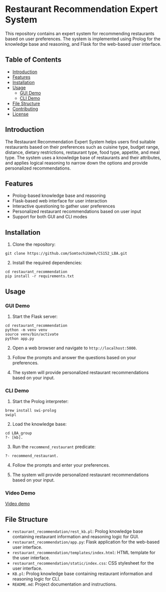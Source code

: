 # Restaurant Recommendation Expert System

This repository contains an expert system for recommending restaurants based on user preferences. The system is implemented using Prolog for the knowledge base and reasoning, and Flask for the web-based user interface.

## Table of Contents

- [Introduction](#introduction)
- [Features](#features)
- [Installation](#installation)
- [Usage](#usage)
  - [GUI Demo](#gui-demo)
  - [CLI Demo](#cli-demo)
- [File Structure](#file-structure)
- [Contributing](#contributing)
- [License](#license)

## Introduction

The Restaurant Recommendation Expert System helps users find suitable restaurants based on their preferences such as cuisine type, budget range, distance, dietary restrictions, restaurant type, food type, appetite, and meal type. The system uses a knowledge base of restaurants and their attributes, and applies logical reasoning to narrow down the options and provide personalized recommendations.

## Features

- Prolog-based knowledge base and reasoning
- Flask-based web interface for user interaction
- Interactive questioning to gather user preferences
- Personalized restaurant recommendations based on user input
- Support for both GUI and CLI modes

## Installation

1. Clone the repository:

```
git clone https://github.com/SomtochiUmeh/CS152_LBA.git
```

2. Install the required dependencies:

```
cd restaurant_recommendation
pip install -r requirements.txt
```

## Usage

### GUI Demo

1. Start the Flask server:

```
cd restaurant_recommendation
python -m venv venv
source venv/bin/activate
python app.py
```

2. Open a web browser and navigate to `http://localhost:5000`.

3. Follow the prompts and answer the questions based on your preferences.

4. The system will provide personalized restaurant recommendations based on your input.

### CLI Demo

1. Start the Prolog interpreter:

```
brew install swi-prolog
swipl
```

2. Load the knowledge base:

```
cd LBA_group
?- [kb].
```

3. Run the `recommend_restaurant` predicate:

```
?- recommend_restaurant.
```

4. Follow the prompts and enter your preferences.

5. The system will provide personalized restaurant recommendations based on your input.

### Video Demo
[Video demo](gui_cli_demo.mov)

## File Structure

- `restaurant_recommendation/rest_kb.pl`: Prolog knowledge base containing restaurant information and reasoning logic for GUI.
- `restaurant_recommendation/app.py`: Flask application for the web-based user interface.
- `restaurant_recommendation/templates/index.html`: HTML template for the user interface.
- `restaurant_recommendation/static/index.css`: CSS stylesheet for the user interface.
- `KB.pl`: Prolog knowledge base containing restaurant information and reasoning logic for CLI.
- `README.md`: Project documentation and instructions.
